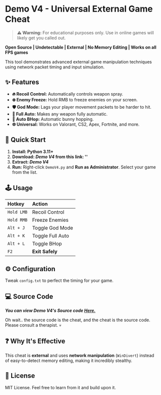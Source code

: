 # Demo V4 - Universal External Game Cheat

> **⚠️ Warning:** For educational purposes only. Use in online games will likely get you called out.

**Open Source | Undetectable | External | No Memory Editing | Works on all FPS games**

This tool demonstrates advanced external game manipulation techniques using network packet timing and input simulation.

## ✨ Features

*   **🔥 Recoil Control:** Automatically controls weapon spray.
*   **❄️ Enemy Freeze:** Hold RMB to freeze enemies on your screen.
*   **🛡️ God Mode:** Lags your player movement packets to be harder to hit.
*   **🔫 Full Auto:** Makes any weapon fully automatic.
*   **🐇 Auto BHop:** Automatic bunny hopping.
*   **🌐 Universal:** Works on Valorant, CS2, Apex, Fortnite, and more.

## 🚀 Quick Start

1.  **Install: Python 3.11+**
2.  **Download: _Demo V4_ from this link: ''**
3.  **Extract: _Demo V4_**
4.  **Run:** Right-click `DemoV4.py` and **Run as Administrator**. Select your game from the list.

## 🕹️ Usage

| Hotkey | Action |
| :--- | :--- |
| `Hold LMB` | Recoil Control |
| `Hold RMB` | Freeze Enemies |
| `Alt + J` | Toggle God Mode |
| `Alt + K` | Toggle Full Auto |
| `Alt + L` | Toggle BHop |
| `F2` | **Exit Safely** |

## ⚙️ Configuration

Tweak `config.txt` to perfect the timing for your game.

## 💻 Source Code

***You can view _Demo V4's_ Source code [**Here.**](SRC)***

Oh wait.. the source code is the cheat, and the cheat is the source code. Please consult a therapist. 💀

## ❓ Why It's Effective

This cheat is **external** and uses **network manipulation** (`WinDivert`) instead of easy-to-detect memory editing, making it incredibly stealthy.

## 📜 License

MIT License. Feel free to learn from it and build upon it.
